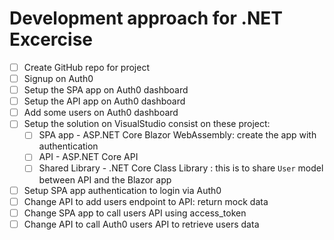 
# Development approach for .NET Excercise 


- [ ] Create GitHub repo for project
- [ ] Signup on Auth0 
- [ ] Setup the SPA app on Auth0 dashboard
- [ ] Setup the API app on Auth0 dashboard
- [ ] Add some users on Auth0 dashboard
- [ ] Setup the solution on VisualStudio consist on these project:
  - [ ] SPA app - ASP.NET Core Blazor WebAssembly: create the app with authentication 
  - [ ] API - ASP.NET Core API 
  - [ ] Shared Library - .NET Core Class Library : this is to share `User` model between API and the Blazor app 
- [ ] Setup SPA app authentication to login via Auth0
- [ ] Change API to add users endpoint to API: return mock data 
- [ ] Change SPA app to call users API using access_token 
- [ ] Change API to call Auth0 users API to retrieve users data  
